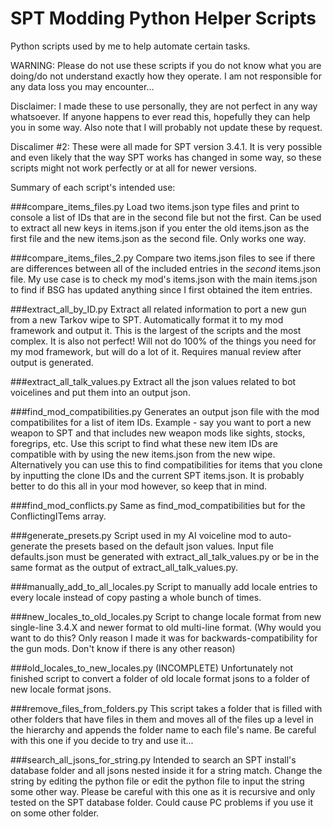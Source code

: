 # SPT Modding Python Helper Scripts
 
Python scripts used by me to help automate certain tasks. 

WARNING: Please do not use these scripts if you do not know what you are doing/do not understand exactly how they operate. I am not responsible for any data loss you may encounter...

Disclaimer: I made these to use personally, they are not perfect in any way whatsoever. If anyone happens to ever read this, hopefully they can help you in some way. Also note that I will probably not update these by request.

Discalimer #2: These were all made for SPT version 3.4.1. It is very possible and even likely that the way SPT works has changed in some way, so these scripts might not work perfectly or at all for newer versions.

Summary of each script's intended use:

###compare_items_files.py
Load two items.json type files and print to console a list of IDs that are in the second file but not the first. Can be used to extract all new keys in items.json if you enter the old items.json as the first file and the new items.json as the second file. Only works one way.

###compare_items_files_2.py
Compare two items.json files to see if there are differences between all of the included entries in the *second* items.json file. My use case is to check my mod's items.json with the main items.json to find if BSG has updated anything since I first obtained the item entries.

###extract_all_by_ID.py
Extract all related information to port a new gun from a new Tarkov wipe to SPT. Automatically format it to my mod framework and output it. This is the largest of the scripts and the most complex. It is also not perfect! Will not do 100% of the things you need for my mod framework, but will do a lot of it. Requires manual review after output is generated.

###extract_all_talk_values.py
Extract all the json values related to bot voicelines and put them into an output json.

###find_mod_compatibilities.py
Generates an output json file with the mod compatibilites for a list of item IDs. Example - say you want to port a new weapon to SPT and that includes new weapon mods like sights, stocks, foregrips, etc. Use this script to find what these new item IDs are compatible with by using the new items.json from the new wipe. Alternatively you can use this to find compatibilities for items that you clone by inputting the clone IDs and the current SPT items.json. It is probably better to do this all in your mod however, so keep that in mind.

###find_mod_conflicts.py
Same as find_mod_compatibilities but for the ConflictingITems array.

###generate_presets.py
Script used in my AI voiceline mod to auto-generate the presets based on the default json values. Input file defaults.json must be generated with extract_all_talk_values.py or be in the same format as the output of extract_all_talk_values.py.

###manually_add_to_all_locales.py
Script to manually add locale entries to every locale instead of copy pasting a whole bunch of times.

###new_locales_to_old_locales.py
Script to change locale format from new single-line 3.4.X and newer format to old multi-line format. (Why would you want to do this? Only reason I made it was for backwards-compatibility for the gun mods. Don't know if there is any other reason)

###old_locales_to_new_locales.py (INCOMPLETE)
Unfortunately not finished script to convert a folder of old locale format jsons to a folder of new locale format jsons.

###remove_files_from_folders.py
This script takes a folder that is filled with other folders that have files in them and moves all of the files up a level in the hierarchy and appends the folder name to each file's name. Be careful with this one if you decide to try and use it...

###search_all_jsons_for_string.py
Intended to search an SPT install's database folder and all jsons nested inside it for a string match. Change the string by editing the python file or edit the python file to input the string some other way. Please be careful with this one as it is recursive and only tested on the SPT database folder. Could cause PC problems if you use it on some other folder.
